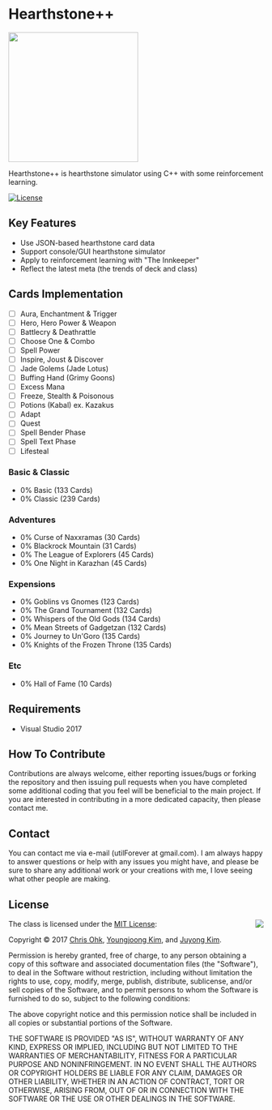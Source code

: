 # Hearthstone++

<img src="https://github.com/utilForever/Hearthstonepp/blob/master/Logo.png" align="center" width=256 height=256 />

Hearthstone++ is hearthstone simulator using C++ with some reinforcement learning.

[![License](https://img.shields.io/badge/Licence-MIT-blue.svg)](https://github.com/utilForever/Hearthstonepp/blob/master/LICENSE)

## Key Features

- Use JSON-based hearthstone card data
- Support console/GUI hearthstone simulator
- Apply to reinforcement learning with "The Innkeeper"
- Reflect the latest meta (the trends of deck and class)

## Cards Implementation

- [ ] Aura, Enchantment & Trigger
- [ ] Hero, Hero Power & Weapon
- [ ] Battlecry & Deathrattle
- [ ] Choose One & Combo
- [ ] Spell Power
- [ ] Inspire, Joust & Discover
- [ ] Jade Golems (Jade Lotus)
- [ ] Buffing Hand (Grimy Goons)
- [ ] Excess Mana
- [ ] Freeze, Stealth & Poisonous
- [ ] Potions (Kabal) ex. Kazakus
- [ ] Adapt
- [ ] Quest
- [ ] Spell Bender Phase
- [ ] Spell Text Phase
- [ ] Lifesteal

### Basic & Classic

- 0% Basic (133 Cards)
- 0% Classic (239 Cards)

### Adventures

- 0% Curse of Naxxramas (30 Cards)
- 0% Blackrock Mountain (31 Cards)
- 0% The League of Explorers (45 Cards)
- 0% One Night in Karazhan (45 Cards)

### Expensions

- 0% Goblins vs Gnomes (123 Cards)
- 0% The Grand Tournament (132 Cards)
- 0% Whispers of the Old Gods (134 Cards)
- 0% Mean Streets of Gadgetzan (132 Cards)
- 0% Journey to Un'Goro (135 Cards)
- 0% Knights of the Frozen Throne (135 Cards)

### Etc

- 0% Hall of Fame (10 Cards)

## Requirements

- Visual Studio 2017

## How To Contribute

Contributions are always welcome, either reporting issues/bugs or forking the repository and then issuing pull requests when you have completed some additional coding that you feel will be beneficial to the main project. If you are interested in contributing in a more dedicated capacity, then please contact me.

## Contact

You can contact me via e-mail (utilForever at gmail.com). I am always happy to answer questions or help with any issues you might have, and please be sure to share any additional work or your creations with me, I love seeing what other people are making.

## License

<img align="right" src="http://opensource.org/trademarks/opensource/OSI-Approved-License-100x137.png">

The class is licensed under the [MIT License](http://opensource.org/licenses/MIT):

Copyright &copy; 2017 [Chris Ohk](http://www.github.com/utilForever), [Youngjoong Kim](https://github.com/revsic), and [Juyong Kim](https://github.com/stealstick).

Permission is hereby granted, free of charge, to any person obtaining a copy of this software and associated documentation files (the "Software"), to deal in the Software without restriction, including without limitation the rights to use, copy, modify, merge, publish, distribute, sublicense, and/or sell copies of the Software, and to permit persons to whom the Software is furnished to do so, subject to the following conditions:

The above copyright notice and this permission notice shall be included in all copies or substantial portions of the Software.

THE SOFTWARE IS PROVIDED "AS IS", WITHOUT WARRANTY OF ANY KIND, EXPRESS OR IMPLIED, INCLUDING BUT NOT LIMITED TO THE WARRANTIES OF MERCHANTABILITY, FITNESS FOR A PARTICULAR PURPOSE AND NONINFRINGEMENT. IN NO EVENT SHALL THE AUTHORS OR COPYRIGHT HOLDERS BE LIABLE FOR ANY CLAIM, DAMAGES OR OTHER LIABILITY, WHETHER IN AN ACTION OF CONTRACT, TORT OR OTHERWISE, ARISING FROM, OUT OF OR IN CONNECTION WITH THE SOFTWARE OR THE USE OR OTHER DEALINGS IN THE SOFTWARE.